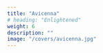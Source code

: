 ```yaml
---
title: "Avicenna"
# heading: "Enlightened"
weight: 6
description: ""
image: "/covers/avicenna.jpg"
---
```

